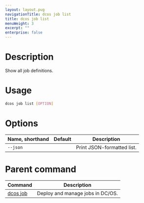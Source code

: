 ```yaml
---
layout: layout.pug
navigationTitle: dcos job list
title: dcos job list
menuWeight: 3
excerpt: ""
enterprise: false
---
```

<!-- This source repo for this topic is https://github.com/dcos/dcos-docs -->

# Description

Show all job definitions.

# Usage

```bash
dcos job list [OPTION]
```

# Options

| Name, shorthand | Default | Description                |
| --------------- | ------- | -------------------------- |
| `--json`        |         | Print JSON-formatted list. |

# Parent command

| Command                                           | Description                      |
| ------------------------------------------------- | -------------------------------- |
| [dcos job](/1.10/cli/command-reference/dcos-job/) | Deploy and manage jobs in DC/OS. |

<!-- # Examples -->